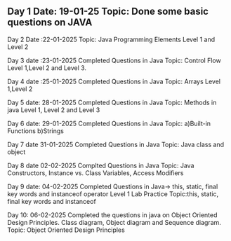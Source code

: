 Day 1
Date: 19-01-25
Topic: Done some basic questions on JAVA
-----------------------------------------------------------------------------
Day 2
Date :22-01-2025
Topic: Java Programming Elements Level 1 and Level 2

Day 3
date :23-01-2025
Completed Questions in Java
Topic: Control Flow Level 1,Level 2 and Level 3.

Day 4
date :25-01-2025
Completed Questions in Java
Topic: Arrays Level 1,Level 2

Day 5
date: 28-01-2025
Completed Questions in Java
Topic: Methods in java Level 1, Level 2 and Level 3

Day 6
date: 29-01-2025
Completed Questions in Java
Topic: a)Built-in Functions b)Strings

Day 7
date 31-01-2025
Completed Questions in Java
Topic: Java class and object

Day 8
date 02-02-2025
Complted Questions in Java 
Topic: Java Constructors, Instance vs. Class Variables, Access Modifiers

Day 9 date: 04-02-2025 
Completed Questions in Java-> this, static, final 
key words and instanceof operator Level 1 Lab Practice 
Topic:this, static, final key words and instanceof

Day 10: 06-02-2025
Completed the questions in java on Object Oriented Design Principles. Class diagram, Object diagram and Sequence diagram.
Topic: Object Oriented Design Principles
